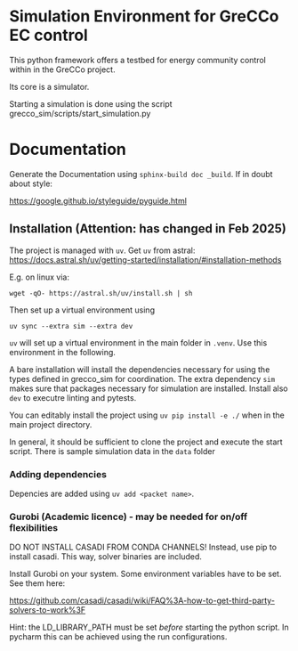 # Simulation Environment for GreCCo EC control

This python framework offers a testbed for energy community control within in the GreCCo project.

Its core is a simulator.

Starting a simulation is done using the script
grecco_sim/scripts/start_simulation.py

# Documentation

Generate the Documentation using `sphinx-build doc _build`.
If in doubt about style:

https://google.github.io/styleguide/pyguide.html


## Installation (Attention: has changed in Feb 2025)

The project is managed with `uv`.
Get `uv` from astral:
https://docs.astral.sh/uv/getting-started/installation/#installation-methods

E.g. on linux via:
```
wget -qO- https://astral.sh/uv/install.sh | sh
```

Then set up a virtual environment using 
```
uv sync --extra sim --extra dev
```
`uv` will set up a virtual environment in the main folder in `.venv`.
Use this environment in the following.

A bare installation will install the dependencies necessary for using the types defined in grecco_sim for coordination.
The extra dependency `sim` makes sure that packages necessary for simulation are installed. Install also `dev` to executre linting and pytests.

You can editably install the project using `uv pip install -e ./` when in the main project directory.

In general, it should be sufficient to clone the project and execute the start script.
There is sample simulation data in the `data` folder 


### Adding dependencies
Depencies are added using `uv add <packet name>`.


### Gurobi (Academic licence) - may be needed for on/off flexibilities

DO NOT INSTALL CASADI FROM CONDA CHANNELS!
Instead, use pip to install casadi. This way, solver binaries are included.

Install Gurobi on your system.
Some environment variables have to be set. See them here:

https://github.com/casadi/casadi/wiki/FAQ%3A-how-to-get-third-party-solvers-to-work%3F

Hint: the LD_LIBRARY_PATH must be set *before* starting the python script.
In pycharm this can be achieved using the run configurations.
